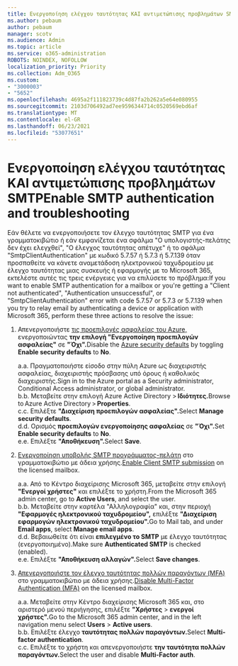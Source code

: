 ```yaml
---
title: Ενεργοποίηση ελέγχου ταυτότητας ΚΑΙ αντιμετώπισης προβλημάτων SMTP
ms.author: pebaum
author: pebaum
manager: scotv
ms.audience: Admin
ms.topic: article
ms.service: o365-administration
ROBOTS: NOINDEX, NOFOLLOW
localization_priority: Priority
ms.collection: Adm_O365
ms.custom:
- "3000003"
- "5652"
ms.openlocfilehash: 4695a2f111823739c4d87fa2b262a5e64e080955
ms.sourcegitcommit: 2103d706492ad7ee9596344714c0520569ebd6af
ms.translationtype: MT
ms.contentlocale: el-GR
ms.lasthandoff: 06/23/2021
ms.locfileid: "53077651"
---
```

# <a name="enable-smtp-authentication-and-troubleshooting"></a><span data-ttu-id="74763-102">Ενεργοποίηση ελέγχου ταυτότητας ΚΑΙ αντιμετώπισης προβλημάτων SMTP</span><span class="sxs-lookup"><span data-stu-id="74763-102">Enable SMTP authentication and troubleshooting</span></span>

<span data-ttu-id="74763-103">Εάν θέλετε να ενεργοποιήσετε τον έλεγχο ταυτότητας SMTP για ένα γραμματοκιβώτιο ή εάν εμφανίζεται ένα σφάλμα "Ο υπολογιστής-πελάτης δεν έχει ελεγχθεί", "Ο έλεγχος ταυτότητας απέτυχε" ή το σφάλμα "SmtpClientAuthentication" με κωδικό 5.7.57 ή 5.7.3 ή 5.7.139 όταν προσπαθείτε να κάνετε αναμετάδοση ηλεκτρονικού ταχυδρομείου με έλεγχο ταυτότητας μιας συσκευής ή εφαρμογής με το Microsoft 365, εκτελέστε αυτές τις τρεις ενέργειες για να επιλύσετε το πρόβλημα:</span><span class="sxs-lookup"><span data-stu-id="74763-103">If you want to enable SMTP authentication for a mailbox or you're getting a "Client not authenticated", "Authentication unsuccessful", or "SmtpClientAuthentication" error with code 5.7.57 or 5.7.3 or 5.7.139 when you try to relay email by authenticating a device or application with Microsoft 365, perform these three actions to resolve the issue:</span></span>

1. <span data-ttu-id="74763-104">Απενεργοποιήστε [τις προεπιλογές ασφαλείας του Azure,](/azure/active-directory/fundamentals/concept-fundamentals-security-defaults) ενεργοποιώντας **την επιλογή "Ενεργοποίηση προεπιλογών ασφαλείας"** σε **"Όχι".**</span><span class="sxs-lookup"><span data-stu-id="74763-104">Disable the [Azure security defaults](/azure/active-directory/fundamentals/concept-fundamentals-security-defaults) by toggling **Enable security defaults** to **No**.</span></span>

    <span data-ttu-id="74763-105">a.</span><span class="sxs-lookup"><span data-stu-id="74763-105">a.</span></span> <span data-ttu-id="74763-106">Πραγματοποιήστε είσοδο στην πύλη Azure ως διαχειριστής ασφαλείας, διαχειριστής πρόσβασης υπό όρους ή καθολικός διαχειριστής.</span><span class="sxs-lookup"><span data-stu-id="74763-106">Sign in to the Azure portal as a Security administrator, Conditional Access administrator, or global administrator.</span></span><BR/>
    <span data-ttu-id="74763-107">b.</span><span class="sxs-lookup"><span data-stu-id="74763-107">b.</span></span> <span data-ttu-id="74763-108">Μεταβείτε στην επιλογή Azure Active Directory > **Ιδιότητες.**</span><span class="sxs-lookup"><span data-stu-id="74763-108">Browse to Azure Active Directory > **Properties**.</span></span><BR/>
    <span data-ttu-id="74763-109">c.</span><span class="sxs-lookup"><span data-stu-id="74763-109">c.</span></span> <span data-ttu-id="74763-110">Επιλέξτε **"Διαχείριση προεπιλογών ασφαλείας".**</span><span class="sxs-lookup"><span data-stu-id="74763-110">Select **Manage security defaults**.</span></span><BR/>
    <span data-ttu-id="74763-111">d.</span><span class="sxs-lookup"><span data-stu-id="74763-111">d.</span></span> <span data-ttu-id="74763-112">Ορισμός **προεπιλογών ενεργοποίησης ασφαλείας** σε **"Όχι".**</span><span class="sxs-lookup"><span data-stu-id="74763-112">Set **Enable security defaults** to **No**.</span></span><BR/>
    <span data-ttu-id="74763-113">e.</span><span class="sxs-lookup"><span data-stu-id="74763-113">e.</span></span> <span data-ttu-id="74763-114">Επιλέξτε **"Αποθήκευση".**</span><span class="sxs-lookup"><span data-stu-id="74763-114">Select **Save**.</span></span>

2. <span data-ttu-id="74763-115">[Ενεργοποίηση υποβολής SMTP προγράμματος-πελάτη](/exchange/clients-and-mobile-in-exchange-online/authenticated-client-smtp-submission#enable-smtp-auth-for-specific-mailboxes) στο γραμματοκιβώτιο με άδεια χρήσης.</span><span class="sxs-lookup"><span data-stu-id="74763-115">[Enable Client SMTP submission](/exchange/clients-and-mobile-in-exchange-online/authenticated-client-smtp-submission#enable-smtp-auth-for-specific-mailboxes) on the licensed mailbox.</span></span>

    <span data-ttu-id="74763-116">a.</span><span class="sxs-lookup"><span data-stu-id="74763-116">a.</span></span> <span data-ttu-id="74763-117">Από το Κέντρο διαχείρισης Microsoft 365, μεταβείτε στην επιλογή **"Ενεργοί χρήστες"** και επιλέξτε το χρήστη.</span><span class="sxs-lookup"><span data-stu-id="74763-117">From the Microsoft 365 admin center, go to **Active Users**, and select the user.</span></span><BR/>
    <span data-ttu-id="74763-118">b.</span><span class="sxs-lookup"><span data-stu-id="74763-118">b.</span></span> <span data-ttu-id="74763-119">Μεταβείτε στην καρτέλα "Αλληλογραφία" και, στην περιοχή **"Εφαρμογές ηλεκτρονικού ταχυδρομείου",** επιλέξτε **"Διαχείριση εφαρμογών ηλεκτρονικού ταχυδρομείου".**</span><span class="sxs-lookup"><span data-stu-id="74763-119">Go to Mail tab, and under **Email apps**, select **Manage email apps**.</span></span><BR/>
    <span data-ttu-id="74763-120">d.</span><span class="sxs-lookup"><span data-stu-id="74763-120">d.</span></span> <span data-ttu-id="74763-121">Βεβαιωθείτε ότι είναι **επιλεγμένο το SMTP** με έλεγχο ταυτότητας (ενεργοποιημένο).</span><span class="sxs-lookup"><span data-stu-id="74763-121">Make sure **Authenticated SMTP** is checked (enabled).</span></span><BR/>
    <span data-ttu-id="74763-122">e.</span><span class="sxs-lookup"><span data-stu-id="74763-122">e.</span></span> <span data-ttu-id="74763-123">Επιλέξτε **"Αποθήκευση αλλαγών".**</span><span class="sxs-lookup"><span data-stu-id="74763-123">Select **Save changes**.</span></span><BR/>

3. <span data-ttu-id="74763-124">[Απενεργοποιήστε τον έλεγχο ταυτότητας πολλών παραγόντων (MFA)](/microsoft-365/admin/security-and-compliance/set-up-multi-factor-authentication#turn-off-legacy-per-user-mfa) στο γραμματοκιβώτιο με άδεια χρήσης.</span><span class="sxs-lookup"><span data-stu-id="74763-124">[Disable Multi-Factor Authentication (MFA)](/microsoft-365/admin/security-and-compliance/set-up-multi-factor-authentication#turn-off-legacy-per-user-mfa) on the licensed mailbox.</span></span>

    <span data-ttu-id="74763-125">a.</span><span class="sxs-lookup"><span data-stu-id="74763-125">a.</span></span> <span data-ttu-id="74763-126">Μεταβείτε στην Κέντρο διαχείρισης Microsoft 365 και, στο αριστερό μενού περιήγησης, επιλέξτε **"Χρήστες**  >  **ενεργοί χρήστες".**</span><span class="sxs-lookup"><span data-stu-id="74763-126">Go to the Microsoft 365 admin center, and in the left navigation menu select **Users** > **Active users**.</span></span><BR/>
    <span data-ttu-id="74763-127">b.</span><span class="sxs-lookup"><span data-stu-id="74763-127">b.</span></span> <span data-ttu-id="74763-128">Επιλέξτε έλεγχο **ταυτότητας πολλών παραγόντων.**</span><span class="sxs-lookup"><span data-stu-id="74763-128">Select **Multi-factor authentication**.</span></span><BR/>
    <span data-ttu-id="74763-129">c.</span><span class="sxs-lookup"><span data-stu-id="74763-129">c.</span></span> <span data-ttu-id="74763-130">Επιλέξτε το χρήστη και απενεργοποιήστε **την ταυτότητα πολλών παραγόντων.**</span><span class="sxs-lookup"><span data-stu-id="74763-130">Select the user and disable **Multi-Factor auth**.</span></span><BR/>
